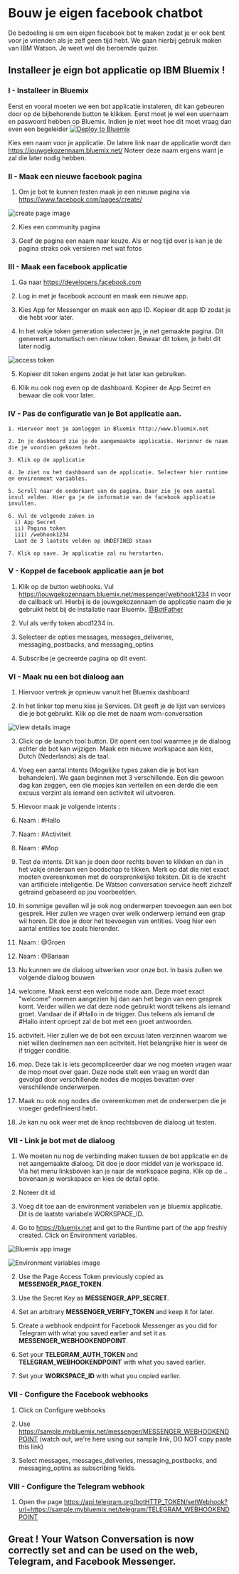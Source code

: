 # Bouw je eigen facebook chatbot
De bedoeling is om een eigen facebook bot te maken zodat je er ook bent voor je vrienden als je zelf geen tijd hebt.
We gaan hierbij gebruik maken van IBM Watson. Je weet wel die beroemde quizer.



## Installeer je eign bot applicatie op IBM Bluemix !

### I - Installeer in Bluemix

  Eerst en vooral moeten we een bot applicatie instaleren, dit kan gebeuren door op de bijbehorende button te klikken. Eerst moet je wel een usernaam en paswoord hebben op Bluemix. Indien je niet weet hoe dit moet vraag dan even een begeleider  [![Deploy to Bluemix](https://bluemix.net/deploy/button.png)](https://bluemix.net/deploy?repository=https://github.com/cattoire/Facebot)

  Kies een naam voor je applicatie. De latere link naar de applicatie wordt dan https://jouwgekozennaam.bluemix.net/ Noteer deze naam ergens want je zal die later nodig hebben.

### II - Maak een nieuwe facebook pagina
  1. Om je bot te kunnen testen maak je een nieuwe pagina via https://www.facebook.com/pages/create/

  ![create page image](readme_images/create%20facebook%20page.png)

  2. Kies een community pagina

  3. Geef de pagina een naam naar keuze. Als er nog tijd over is kan je de pagina straks ook versieren met wat fotos

### III - Maak een facebook applicatie
  1. Ga naar https://developers.facebook.com

  2. Log in met je facebook account en maak een nieuwe app.

  3. Kies App for Messenger en maak  een app ID. Kopieer dit app ID zodat je die hebt voor later.

  4. In het vakje token generation selecteer je, je net gemaakte pagina. Dit genereert automatisch een nieuw token. Bewaar dit token, je hebt dit later nodig.

  ![access token](readme_images/access_token.png)

  5. Kopieer dit token ergens zodat je het later kan gebruiken.

  6. Klik nu ook nog even op de dashboard. Kopieer de App Secret en bewaar die ook voor later.

### IV - Pas de configuratie van je Bot applicatie aan.
    1. Hiervoor moet je aanloggen in Bluemix http://www.bluemix.net

    2. In je dashboard zie je de aangemaakte applicatie. Herinner de naam die je voordien gekozen hebt.

    3. Klik op de applicatie

    4. Je ziet nu het dashboard van de applicatie. Selecteer hier runtime en environment variables.

    5. Scroll naar de onderkant van de pagina. Daar zie je een aantal invul velden. Hier ga je de informatie van de facebook applicatie invullen.

    6. Vul de volgende zaken in
      i) App Secret
      ii) Pagina token
      iii) /webhook1234
      Laat de 3 laatste velden op UNDEFINED staan

    7. Klik op save. Je applicatie zal nu herstarten.


### V - Koppel de facebook applicatie aan je bot
  1. Klik op de button webhooks. Vul https://jouwgekozennaam.bluemix.net/messenger/webhook1234 in voor de callback url. Hierbij is de jouwgekozennaam de applicatie naam die je gebruikt hebt bij de installatie naar Bluemix.
  [@BotFather](https://telegram.me/botfather)

  2. Vul als verify token abcd1234 in.

  3. Selecteer de opties messages, messages_deliveries, messaging_postbacks, and messaging_optins

  4. Subscribe je gecreerde pagina op dit event.




### VI - Maak nu een bot dialoog aan
  1. Hiervoor vertrek je opnieuw vanuit het Bluemix dashboard

  2. In het linker top menu kies je Services. Dit geeft je de lijst van services die je bot gebruikt. Klik op die met de naam wcm-conversation

  ![View details image](readme_images/workspace_id.png)

  3. Click op de launch tool button. Dit opent een tool waarmee je de dialoog achter de bot kan wijzigen. Maak een nieuwe workspace aan kies, Dutch (Nederlands) als de taal.

4. Voeg een aantal intents (Mogelijke types zaken die je bot kan behandelen). We gaan beginnen met 3 verschillende. Een die gewoon dag kan zeggen, een die mopjes kan vertellen en een derde die een excuus verzint als iemand een activiteit wil uitvoeren.

5. Hievoor maak je volgende intents :
  1. Naam : #Hallo
  2. Naam : #Activiteit
  3. Naam : #Mop

6. Test de intents. Dit kan je doen door rechts boven te klikken en dan in het vakje onderaan een boodschap te tikken. Merk op dat die niet exact moeten overeenkomen met de oorspronkelijke teksten. Dit is de kracht van artificiele inteligentie. De Watson conversation service heeft zichzelf getraind gebaseerd op jou voorbeelden.

7. In sommige gevallen wil je ook nog onderwerpen toevoegen aan een bot gesprek. Hier zullen we vragen over welk onderwerp iemand een grap wil horen. Dit doe je door het toevoegen van entities. Voeg hier een aantal entities toe zoals hieronder.
  1. Naam : @Groen
  2. Naam : @Banaan

8. Nu kunnen we de dialoog uitwerken voor onze bot. In basis zullen we volgende dialoog bouwen

  1. welcome. Maak eerst een welcome node aan. Deze moet exact "welcome" noemen aangezien hij dan aan het begin van een gesprek komt. Verder willen we dat deze node gebruikt wordt telkens als iemand groet. Vandaar de if #Hallo in de trigger. Dus telkens als iemand de #Hallo intent oproept zal de bot met een groet antwoorden.

  2. activiteit. Hier zullen we de bot een excuus laten verzinnen waarom we niet willen deelnemen aan een acitviteit. Het belangrijke hier is weer de if trigger conditie.

  3. mop. Deze tak is iets gecompliceerder daar we nog moeten vragen waar de mop moet over gaan. Deze node stelt een vraag en wordt dan gevolgd door verschillende nodes die mopjes bevatten over verschillende onderwerpen.

  4. Maak nu ook nog nodes die overeenkomen met de onderwerpen die je vroeger gedefinieerd hebt.

  5. Je kan nu ook weer met de knop rechtsboven de dialoog uit testen.

### VII - Link je bot met de dialoog

  1. We moeten nu nog de verbinding maken tussen de bot applicatie en de net aangemaakte dialoog. Dit doe je door middel van je workspace id. Via het menu linksboven kan je naar de workspace pagina. Klik op de .. bovenaan je worskspace en kies de detail optie.

  2. Noteer dit id.

  3. Voeg dit toe aan de environment variabelen van je bluemix applicatie. Dit is de laatste variabele WORKSPACE_ID.

  1. Go to https://bluemix.net and get to the Runtime part of the app freshly created. Click on Environment variables.

  ![Bluemix app image](readme_images/bluemix_app.png)

  ![Environment variables image](readme_images/env_variables.png)

  2. Use the Page Access Token previously copied as **MESSENGER_PAGE_TOKEN**.

  3. Use the Secret Key as **MESSENGER_APP_SECRET**.

  4. Set an arbitrary **MESSENGER_VERIFY_TOKEN** and keep it for later.

  5. Create a webhook endpoint for Facebook Messenger as you did for Telegram with what you saved earlier and set it as **MESSENGER_WEBHOOKENDPOINT**.

  6. Set your **TELEGRAM_AUTH_TOKEN** and **TELEGRAM_WEBHOOKENDPOINT** with what you saved earlier.

  7. Set your **WORKSPACE_ID** with what you copied earlier.

### VII - Configure the Facebook webhooks
  1. Click on Configure webhooks

  2. Use https://sample.mybluemix.net/messenger/MESSENGER_WEBHOOKENDPOINT (watch out, we're here using our sample link, DO NOT copy paste this link)

  3. Select messages, messages_deliveries, messaging_postbacks, and messaging_optins as subscribing fields.

### VIII - Configure the Telegram webhook
  1. Open the page https://api.telegram.org/botHTTP_TOKEN/setWebhook?url=https://sample.mybluemix.net/telegram/TELEGRAM_WEBHOOKENDPOINT


## Great ! Your Watson Conversation is now correctly set and can be used on the web, Telegram, and Facebook Messenger.
